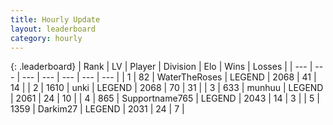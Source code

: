 ```yaml
---
title: Hourly Update
layout: leaderboard
category: hourly
---
```


{: .leaderboard}
| Rank | LV | Player | Division | Elo | Wins | Losses |
| --- | --- | --- | --- | --- | --- | --- |
| <span data-change="1">1</span> | 82 | <span title="ID: 773086">WaterTheRoses</span> | LEGEND | <span data-change="7">2068</span> | <span data-change="1">41</span> | <span data-change="0">14</span> |
| <span data-change="-1">2</span> | 1610 | <span title="ID: 692745">unki</span> | LEGEND | <span data-change="0">2068</span> | <span data-change="0">70</span> | <span data-change="0">31</span> |
| <span data-change="0">3</span> | 633 | <span title="ID: 207149">munhuu</span> | LEGEND | <span data-change="0">2061</span> | <span data-change="0">24</span> | <span data-change="0">10</span> |
| <span data-change="1">4</span> | 865 | <span title="ID: 188640">Supportname765</span> | LEGEND | <span data-change="0">2043</span> | <span data-change="0">14</span> | <span data-change="0">3</span> |
| <span data-change="-1">5</span> | 1359 | <span title="ID: 694036">Darkim27</span> | LEGEND | <span data-change="-16">2031</span> | <span data-change="0">24</span> | <span data-change="1">7</span> |